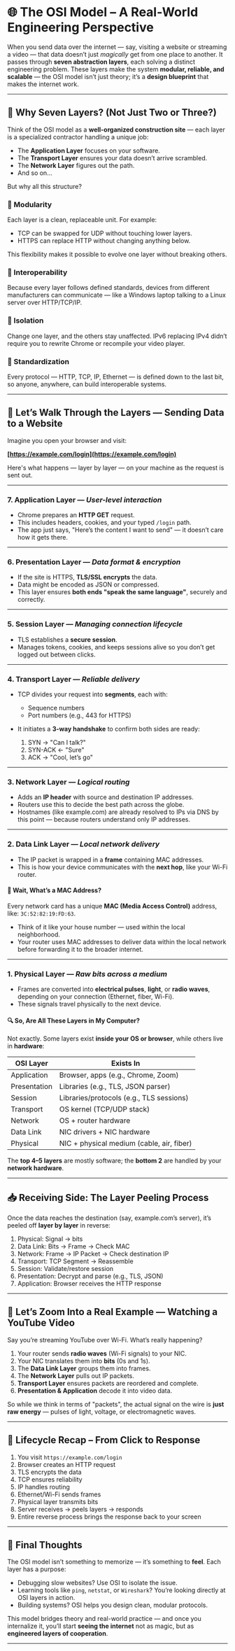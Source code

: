 # 🌐 The OSI Model – A Real-World Engineering Perspective

When you send data over the internet — say, visiting a website or streaming a video — that data doesn’t just *magically* get from one place to another. It passes through **seven abstraction layers**, each solving a distinct engineering problem. These layers make the system **modular, reliable, and scalable** — the OSI model isn’t just theory; it’s a **design blueprint** that makes the internet work.

---

## 🧱 Why Seven Layers? (Not Just Two or Three?)

Think of the OSI model as a **well-organized construction site** — each layer is a specialized contractor handling a unique job:

* The **Application Layer** focuses on your software.
* The **Transport Layer** ensures your data doesn’t arrive scrambled.
* The **Network Layer** figures out the path.
* And so on...

But why all this structure?

### 🔹 Modularity

Each layer is a clean, replaceable unit. For example:

* TCP can be swapped for UDP without touching lower layers.
* HTTPS can replace HTTP without changing anything below.

This flexibility makes it possible to evolve one layer without breaking others.

### 🔹 Interoperability

Because every layer follows defined standards, devices from different manufacturers can communicate — like a Windows laptop talking to a Linux server over HTTP/TCP/IP.

### 🔹 Isolation

Change one layer, and the others stay unaffected. IPv6 replacing IPv4 didn’t require you to rewrite Chrome or recompile your video player.

### 🔹 Standardization

Every protocol — HTTP, TCP, IP, Ethernet — is defined down to the last bit, so anyone, anywhere, can build interoperable systems.

---

## 🚦 Let’s Walk Through the Layers — Sending Data to a Website

Imagine you open your browser and visit:

**[https://example.com/login](https://example.com/login)**

Here's what happens — layer by layer — on your machine as the request is sent out.

---

### **7. Application Layer** — *User-level interaction*

* Chrome prepares an **HTTP GET** request.
* This includes headers, cookies, and your typed `/login` path.
* The app just says, "Here’s the content I want to send" — it doesn’t care how it gets there.

---

### **6. Presentation Layer** — *Data format & encryption*

* If the site is HTTPS, **TLS/SSL encrypts** the data.
* Data might be encoded as JSON or compressed.
* This layer ensures **both ends "speak the same language"**, securely and correctly.

---

### **5. Session Layer** — *Managing connection lifecycle*

* TLS establishes a **secure session**.
* Manages tokens, cookies, and keeps sessions alive so you don’t get logged out between clicks.

---

### **4. Transport Layer** — *Reliable delivery*

* TCP divides your request into **segments**, each with:

  * Sequence numbers
  * Port numbers (e.g., 443 for HTTPS)
* It initiates a **3-way handshake** to confirm both sides are ready:

  1. SYN → "Can I talk?"
  2. SYN-ACK ← "Sure"
  3. ACK → "Cool, let’s go"

---

### **3. Network Layer** — *Logical routing*

* Adds an **IP header** with source and destination IP addresses.
* Routers use this to decide the best path across the globe.
* Hostnames (like example.com) are already resolved to IPs via DNS by this point — because routers understand only IP addresses.

---

### **2. Data Link Layer** — *Local network delivery*

* The IP packet is wrapped in a **frame** containing MAC addresses.
* This is how your device communicates with the **next hop**, like your Wi-Fi router.

#### 🧠 Wait, What’s a MAC Address?

Every network card has a unique **MAC (Media Access Control)** address, like: `3C:52:82:19:FD:63`.

* Think of it like your house number — used within the local neighborhood.
* Your router uses MAC addresses to deliver data within the local network before forwarding it to the broader internet.

---

### **1. Physical Layer** — *Raw bits across a medium*

* Frames are converted into **electrical pulses**, **light**, or **radio waves**, depending on your connection (Ethernet, fiber, Wi-Fi).
* These signals travel physically to the next device.

#### 🔍 So, Are All These Layers in My Computer?

Not exactly. Some layers exist **inside your OS or browser**, while others live in **hardware**:

| OSI Layer    | Exists In                                 |
| ------------ | ----------------------------------------- |
| Application  | Browser, apps (e.g., Chrome, Zoom)        |
| Presentation | Libraries (e.g., TLS, JSON parser)        |
| Session      | Libraries/protocols (e.g., TLS sessions)  |
| Transport    | OS kernel (TCP/UDP stack)                 |
| Network      | OS + router hardware                      |
| Data Link    | NIC drivers + NIC hardware                |
| Physical     | NIC + physical medium (cable, air, fiber) |

The **top 4–5 layers** are mostly software; the **bottom 2** are handled by your **network hardware**.

---

## 📥 Receiving Side: The Layer Peeling Process

Once the data reaches the destination (say, example.com’s server), it’s peeled off **layer by layer** in reverse:

1. Physical: Signal → bits
2. Data Link: Bits → Frame → Check MAC
3. Network: Frame → IP Packet → Check destination IP
4. Transport: TCP Segment → Reassemble
5. Session: Validate/restore session
6. Presentation: Decrypt and parse (e.g., TLS, JSON)
7. Application: Browser receives the HTTP response

---

## 🔎 Let’s Zoom Into a Real Example — Watching a YouTube Video

Say you’re streaming YouTube over Wi-Fi. What’s really happening?

1. Your router sends **radio waves** (Wi-Fi signals) to your NIC.
2. Your NIC translates them into **bits** (0s and 1s).
3. The **Data Link Layer** groups them into frames.
4. The **Network Layer** pulls out IP packets.
5. **Transport Layer** ensures packets are reordered and complete.
6. **Presentation & Application** decode it into video data.

So while we think in terms of "packets", the actual signal on the wire is **just raw energy** — pulses of light, voltage, or electromagnetic waves.

---

## 🔁 Lifecycle Recap – From Click to Response

1. You visit `https://example.com/login`
2. Browser creates an HTTP request
3. TLS encrypts the data
4. TCP ensures reliability
5. IP handles routing
6. Ethernet/Wi-Fi sends frames
7. Physical layer transmits bits
8. Server receives → peels layers → responds
9. Entire reverse process brings the response back to your screen

---

## 🧠 Final Thoughts

The OSI model isn’t something to memorize — it’s something to **feel**. Each layer has a purpose:

* Debugging slow websites? Use OSI to isolate the issue.
* Learning tools like `ping`, `netstat`, or `Wireshark`? You’re looking directly at OSI layers in action.
* Building systems? OSI helps you design clean, modular protocols.

This model bridges theory and real-world practice — and once you internalize it, you’ll start **seeing the internet** not as magic, but as **engineered layers of cooperation**.

---